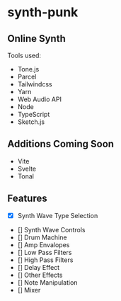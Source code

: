 # synth-punk

## Online Synth

Tools used:

- Tone.js
- Parcel
- Tailwindcss
- Yarn
- Web Audio API
- Node
- TypeScript
- Sketch.js

## Additions Coming Soon

- Vite
- Svelte
- Tonal

## Features

- [x] Synth Wave Type Selection 
- [] Synth Wave Controls
- [] Drum Machine
- [] Amp Envalopes
- [] Low Pass Filters
- [] High Pass Filters
- [] Delay Effect
- [] Other Effects
- [] Note Manipulation
- [] Mixer
